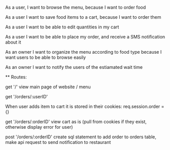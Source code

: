 As a user, I want to browse the menu, because I want to order food

As a user I want to save food items to a cart, because I want to order them

As a user I want to be able to edit quantities in my cart

As a user I want to be able to place my order, and receive a SMS notification about it

As an owner I want to organize the menu according to food type because I want users to be able to browse easily

As an owner I want to notify the users of the estiamated wait time



** Routes:

get '/' view main page of website / menu

<!-- // do this instead
app.get('/login/:id', (req, res) => {
  // using encrypted cookies
  req.session.user_id = req.params.id;

  // or using plain-text cookies
  res.cookie('user_id', req.params.id);

  // send the user somewhere
  res.redirect('/');
}); -->

get '/orders/:userID'

When user adds item to cart it is stored in their cookies:
    req.session.order = {}

get '/orders/:orderID' view cart as is (pull from cookies if they exist, otherwise display error for user)

post '/orders/:orderID' create sql statement to add order to orders table, make api request to send notification to restaurant
